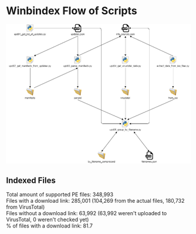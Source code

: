 # Winbindex Flow of Scripts

![winbindex-scripts-flow.png](winbindex-scripts-flow.png)

## Indexed Files

<!--FileStats-->
Total amount of supported PE files: 348,993  
Files with a download link: 285,001 (104,269 from the actual files, 180,732 from VirusTotal)  
Files without a download link: 63,992 (63,992 weren't uploaded to VirusTotal, 0 weren't checked yet)  
% of files with a download link: 81.7  
<!--/FileStats-->
